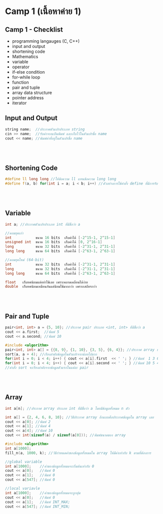 # Camp 1 (เนื้อหาค่าย 1)
## Camp 1 - Checklist
  - programming langauges (C, C++)
  - input and output
  - shortening code
  - Mathematics
  - variable
  - operator
  - if-else condition
  - for-while loop
  - function
  - pair and tuple
  - array data structure
  - pointer address
  - iterator


## Input and Output
```cpp
string name;  //ประกาศตัวแปรประเภท string
cin >> name;  //รับค่าจากแป้นพิมพ์ และเก็บไว้ในตัวแปรชื่อ name
cout << name; //พิมพ์ค่าที่อยู่ในตัวแปรชื่อ name
```
<br></br>
## Shortening Code
```cpp
#define ll long long //ให้ข้อความ ll แทนข้อความ long long
#define f(a, b) for(int i = a; i < b; i++) //ตัวอย่างการใช้คำสั่ง define ที่มีการรับค่าตัวแปร
```
<br></br>
## Variable
```cpp
int a; //ประกาศตัวแปรประเภท int ที่มีชื่อว่า a
```
```cpp
//คอมยุคเก่า
int           ขนาด 16 bits  เก็บค่าได้ [-2^15-1, 2^15-1]
unsigned int  ขนาด 16 bits  เก็บค่าได้ [0, 2^16-1]
long          ขนาด 32 bits  เก็บค่าได้ [-2^31-1, 2^31-1]
long long     ขนาด 64 bits  เก็บค่าได้ [-2^63-1, 2^63-1]
```
```cpp
//คอมยุคใหม่ (64-bit)
int           ขนาด 32 bits  เก็บค่าได้ [-2^31-1, 2^31-1]
long          ขนาด 32 bits  เก็บค่าได้ [-2^31-1, 2^31-1]
long long     ขนาด 64 bits  เก็บค่าได้ [-2^63-1, 2^63-1]
```
```cpp
float   เก็บทศนิยมแต่อย่าใช้เลย เพราะคลาดเคลื่อนได้ง่าย
double  เก็บทศนิยมเหมือนกันแต่นิยมใช้มากกว่า เพราะเสถียรกว่า
```
<br></br>
## Pair and Tuple
```cpp
pair<int, int> a = {5, 10}; //ประกาศ pair ประเภท <int, int> ที่มีชื่อว่า a
cout << a.first;  //พิมพ์ 5
cout << a.second; //พิมพ์ 10
```
```cpp
#include <algorithm>
pair<int, int> a[] = {{8, 9}, {1, 10}, {3, 5}, {6, 4}}; //ประกาศ array ประเภท pair<int, int> ที่มีชื่อว่า a
sort(a, a + 4); //เรียงลำดับข้อมูลในตัวแปรจากน้อยไปมาก
for(int i = 0; i < 4; i++) { cout << a[i].first  << ' '; } //พิมพ์  1 3 6 8
for(int i = 0; i < 4; i++) { cout << a[i].second << ' '; } //พิมพ์ 10 5 4 9
//คำสั่ง sort จะเรียงลำดับจากข้อมูลตัวแรกในแต่ละ pair
```
<br></br>
## Array
```cpp
int a[n]; //ประกาศ array ประเภท int ที่มีชื่อว่า a โดยมีข้อมูลทั้งหมด n ตัว
```
```cpp
int a[] = {2, 4, 6, 8, 10}; //วิธีประกาศ array อีกแบบคือประกาศข้อมูลใน array เลย
cout << a[0]; //พิมพ์ 2
cout << a[1]; //พิมพ์ 4
cout << a[4]; //พิมพ์ 10
cout << int(sizeof(a) / sizeof(a[0])); //พิมพ์ขนาดของ array
```
```cpp
#include <algorithm>
int a[1000];
fill_n(a, 1000, k); //วิธีกำหนดค่าของข้อมูลทั้งหมดใน array ให้มีค่าเท่ากับ k ตามที่ต้องการ
```
```cpp
//global variable
int a[1000];    //ค่าของข้อมูลทั้งหมดจะเริ่มต้นเท่ากับ 0
cout << a[0];   //พิมพ์ 0
cout << a[1];   //พิมพ์ 0
cout << a[547]; //พิมพ์ 0

//local variavle
int a[1000];    //ค่าของข้อมูลทั้งหมดจะถูกสุ่ม
cout << a[0];   //พิมพ์ 0
cout << a[1];   //พิมพ์ INT_MAX;
cout << a[547]; //พิมพ์ INT_MIN;
```
